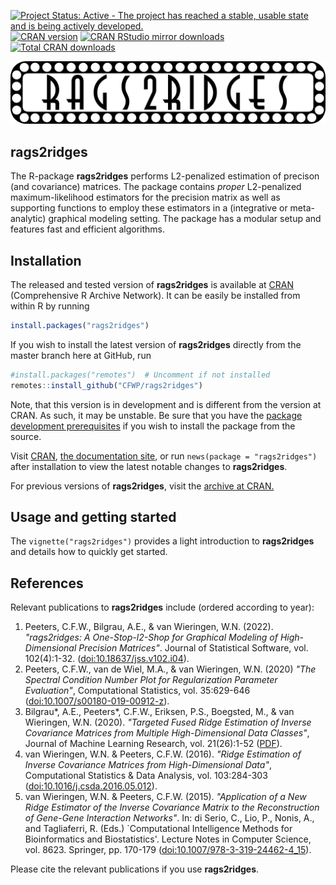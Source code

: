 
[![Project Status: Active - The project has reached a stable, usable state and is being actively developed.](https://www.repostatus.org/badges/latest/active.svg)](https://www.repostatus.org/#active)
[![CRAN version](https://www.r-pkg.org/badges/version/rags2ridges)](https://cran.r-project.org/package=rags2ridges)
[![CRAN RStudio mirror downloads](https://cranlogs.r-pkg.org/badges/rags2ridges)](https://cran.r-project.org/package=rags2ridges/index.html)
[![Total CRAN downloads](https://cranlogs.r-pkg.org/badges/grand-total/rags2ridges)](https://www.r-pkg.org/pkg/rags2ridges)

<img src="man/figures/RAGS.png" alt="" />

**rags2ridges**
---------------

The R-package **rags2ridges** performs L2-penalized estimation of precison (and covariance) matrices. 
The package contains *proper* L2-penalized maximum-likelihood estimators for the precision matrix as well as supporting functions to employ these estimators in a (integrative or meta-analytic) graphical modeling setting. The package has a modular setup and features fast and efficient algorithms.


## Installation

The released and tested version of **rags2ridges** is available at
[CRAN](https://cran.r-project.org/package=rags2ridges) (Comprehensive R Archive Network). It can be easily be installed from within R by running

```R
install.packages("rags2ridges")
```

If you wish to install the latest version of **rags2ridges** directly from the master branch here at GitHub, run

```R
#install.packages("remotes")  # Uncomment if not installed
remotes::install_github("CFWP/rags2ridges")
```

Note, that this version is in development and is different from the version at CRAN. As such, it may be unstable. Be sure that you have the
[package development prerequisites](https://support.rstudio.com/hc/en-us/articles/200486498-Package-Development-Prerequisites) if you wish to install the package from the source.

Visit [CRAN](https://cran.r-project.org/package=rags2ridges/news/news.html), [the documentation site](https://cfwp.github.io/rags2ridges/news/index.html), or run `news(package = "rags2ridges")` after installation to view the latest notable changes to **rags2ridges**. 

For previous versions of **rags2ridges**, visit the [archive at CRAN.](https://cran.r-project.org/src/contrib/Archive/rags2ridges/)


## Usage and getting started

The `vignette("rags2ridges")` provides a light introduction to **rags2ridges** and details how to quickly get started.


## References

Relevant publications to **rags2ridges** include (ordered according to year):

 1. Peeters, C.F.W., Bilgrau, A.E., & van Wieringen, W.N. (2022). 
    *"rags2ridges: A One-Stop-l2-Shop for Graphical Modeling of High-Dimensional Precision Matrices"*. 
    Journal of Statistical Software, vol. 102(4):1-32.
    ([doi:10.18637/jss.v102.i04](https://doi.org/10.18637/jss.v102.i04)).
 2. Peeters, C.F.W., van de Wiel, M.A., & van Wieringen, W.N. (2020)
    *"The Spectral Condition Number Plot for Regularization Parameter Evaluation"*,
    Computational Statistics, vol. 35:629-646
    ([doi:10.1007/s00180-019-00912-z](https://doi.org/10.1007/s00180-019-00912-z)).
 3. Bilgrau\*, A.E., Peeters\*, C.F.W., Eriksen, P.S., Boegsted, M., & van Wieringen, W.N. (2020).
    *"Targeted Fused Ridge Estimation of Inverse Covariance Matrices from Multiple High-Dimensional Data Classes"*,
    Journal of Machine Learning Research, vol. 21(26):1-52
    ([PDF](https://www.jmlr.org/papers/volume21/15-509/15-509.pdf)).
 4. van Wieringen, W.N. & Peeters, C.F.W. (2016).
    *"Ridge Estimation of Inverse Covariance Matrices from High-Dimensional Data"*, 
    Computational Statistics & Data Analysis, vol. 103:284-303
    ([doi:10.1016/j.csda.2016.05.012](https://www.sciencedirect.com/science/article/pii/S0167947316301141)).
 5. van Wieringen, W.N. & Peeters, C.F.W. (2015).
    *"Application of a New Ridge Estimator of the Inverse Covariance Matrix
    to the Reconstruction of Gene-Gene Interaction Networks"*.
    In: di Serio, C., Lio, P., Nonis, A., and Tagliaferri, R. (Eds.)
    `Computational Intelligence Methods for Bioinformatics and Biostatistics'.
    Lecture Notes in Computer Science, vol. 8623. Springer, pp. 170-179
    ([doi:10.1007/978-3-319-24462-4_15](https://link.springer.com/chapter/10.1007/978-3-319-24462-4_15)).

Please cite the relevant publications if you use **rags2ridges**.
